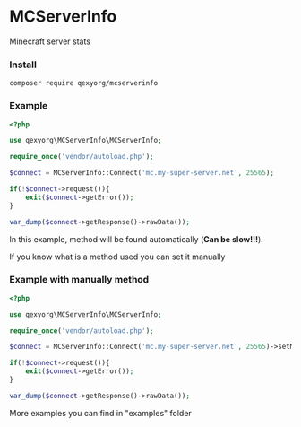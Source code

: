 # MCServerInfo
Minecraft server stats

### Install
`composer require qexyorg/mcserverinfo`

### Example
```php
<?php

use qexyorg\MCServerInfo\MCServerInfo;

require_once('vendor/autoload.php');

$connect = MCServerInfo::Connect('mc.my-super-server.net', 25565);

if(!$connect->request()){
	exit($connect->getError());
}

var_dump($connect->getResponse()->rawData());
```
In this example, method will be found automatically (**Can be slow!!!**).


If you know what is a method used you can set it manually

### Example with manually method
```php
<?php

use qexyorg\MCServerInfo\MCServerInfo;

require_once('vendor/autoload.php');

$connect = MCServerInfo::Connect('mc.my-super-server.net', 25565)->setMethod(MCServerInfo::METHOD_PING);

if(!$connect->request()){
	exit($connect->getError());
}

var_dump($connect->getResponse()->rawData());
```

More examples you can find in "examples" folder
